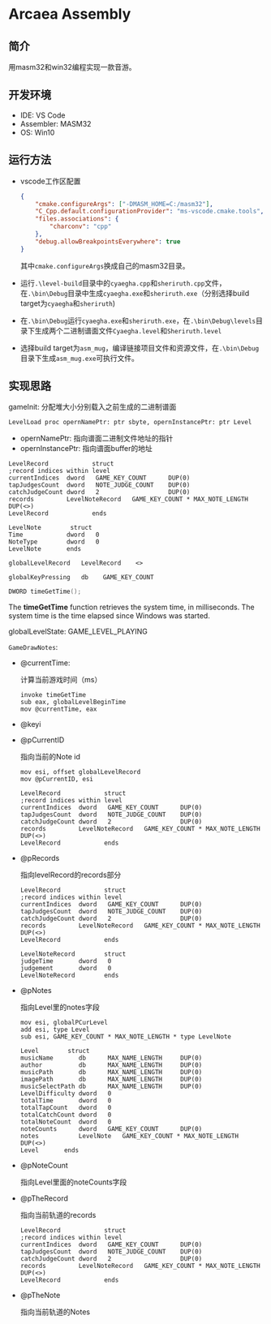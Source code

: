 # Arcaea Assembly

## 简介

用masm32和win32编程实现一款音游。

## 开发环境

* IDE: VS Code
* Assembler: MASM32
* OS: Win10

## 运行方法

* vscode工作区配置

  ```json
  {
      "cmake.configureArgs": ["-DMASM_HOME=C:/masm32"],
      "C_Cpp.default.configurationProvider": "ms-vscode.cmake.tools",
      "files.associations": {
          "charconv": "cpp"
      },
      "debug.allowBreakpointsEverywhere": true
  }
  ```

  其中`cmake.configureArgs`换成自己的masm32目录。

* 运行`.\level-build`目录中的`cyaegha.cpp`和`sheriruth.cpp`文件，在`.\bin\Debug`目录中生成`cyaegha.exe`和`sheriruth.exe`（分别选择build target为`cyaegha`和`sheriruth`)

* 在`.\bin\Debug`运行`cyaegha.exe`和`sheriruth.exe`，在`.\bin\Debug\levels`目录下生成两个二进制谱面文件`Cyaegha.level`和`Sheriruth.level`

* 选择build target为`asm_mug`，编译链接项目文件和资源文件，在`.\bin\Debug`目录下生成`asm_mug.exe`可执行文件。

## 实现思路

gameInit: 分配堆大小分别载入之前生成的二进制谱面

```assembly
LevelLoad proc opernNamePtr: ptr sbyte, opernInstancePtr: ptr Level
```

* opernNamePtr: 指向谱面二进制文件地址的指针
* opernInstancePtr: 指向谱面buffer的地址



```assembly
LevelRecord            struct
;record indices within level
currentIndices  dword   GAME_KEY_COUNT      DUP(0)
tapJudgesCount  dword   NOTE_JUDGE_COUNT    DUP(0)
catchJudgeCount dword   2                   DUP(0)
records         LevelNoteRecord   GAME_KEY_COUNT * MAX_NOTE_LENGTH      DUP(<>)
LevelRecord            ends
```

```assembly
LevelNote        struct
Time            dword   0
NoteType        dword   0
LevelNote       ends
```

`globalLevelRecord   LevelRecord    <> `

`globalKeyPressing   db    GAME_KEY_COUNT `



```c++
DWORD timeGetTime();
```

The **timeGetTime** function retrieves the system time, in milliseconds. The system time is the time elapsed since Windows was started.



globalLevelState: GAME_LEVEL_PLAYING



`GameDrawNotes`: 

* @currentTime:  

  计算当前游戏时间（ms）

  ```assembly
  invoke timeGetTime
  sub eax, globalLevelBeginTime
  mov @currentTime, eax
  ```

* @keyi

* @pCurrentID

  指向当前的Note id

  ```assembly
  mov esi, offset globalLevelRecord
  mov @pCurrentID, esi
  ```

  ```assembly
  LevelRecord            struct
  ;record indices within level
  currentIndices  dword   GAME_KEY_COUNT      DUP(0)
  tapJudgesCount  dword   NOTE_JUDGE_COUNT    DUP(0)
  catchJudgeCount dword   2                   DUP(0)
  records         LevelNoteRecord   GAME_KEY_COUNT * MAX_NOTE_LENGTH      DUP(<>)
  LevelRecord            ends
  ```

* @pRecords

  指向levelRecord的records部分

  ```assembly
  LevelRecord            struct
  ;record indices within level
  currentIndices  dword   GAME_KEY_COUNT      DUP(0)
  tapJudgesCount  dword   NOTE_JUDGE_COUNT    DUP(0)
  catchJudgeCount dword   2                   DUP(0)
  records         LevelNoteRecord   GAME_KEY_COUNT * MAX_NOTE_LENGTH      DUP(<>)
  LevelRecord            ends
  ```

  ```assembly
  LevelNoteRecord        struct
  judgeTime       dword   0
  judgement       dword   0
  LevelNoteRecord        ends
  ```

* @pNotes

  指向Level里的notes字段

  ```assembly
  mov esi, globalPCurLevel
  add esi, type Level
  sub esi, GAME_KEY_COUNT * MAX_NOTE_LENGTH * type LevelNote
  ```

  ```assembly
  Level        struct
  musicName       db      MAX_NAME_LENGTH     DUP(0)
  author          db      MAX_NAME_LENGTH     DUP(0)
  musicPath       db      MAX_NAME_LENGTH     DUP(0)
  imagePath       db      MAX_NAME_LENGTH     DUP(0)
  musicSelectPath db      MAX_NAME_LENGTH     DUP(0)
  LevelDifficulty dword   0
  totalTime       dword   0
  totalTapCount   dword   0
  totalCatchCount dword   0
  totalNoteCount  dword   0
  noteCounts      dword   GAME_KEY_COUNT      DUP(0)
  notes           LevelNote   GAME_KEY_COUNT * MAX_NOTE_LENGTH DUP(<>)
  Level       ends
  ```

* @pNoteCount

  指向Level里面的noteCounts字段

* @pTheRecord

  指向当前轨道的records

  ```assembly
  LevelRecord            struct
  ;record indices within level
  currentIndices  dword   GAME_KEY_COUNT      DUP(0)
  tapJudgesCount  dword   NOTE_JUDGE_COUNT    DUP(0)
  catchJudgeCount dword   2                   DUP(0)
  records         LevelNoteRecord   GAME_KEY_COUNT * MAX_NOTE_LENGTH      DUP(<>)
  LevelRecord            ends
  ```

* @pTheNote

  指向当前轨道的Notes